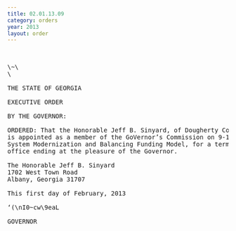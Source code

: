 ```yaml
---
title: 02.01.13.09
category: orders
year: 2013
layout: order
---
```


<pre> 

\~\
\

THE STATE OF GEORGIA

EXECUTIVE ORDER

BY THE GOVERNOR:

ORDERED: That the Honorable Jeff B. Sinyard, of Dougherty County, Georgia,
is appointed as a member of the GoVernor’s Commission on 9-1-1
System Modernization and Balancing Funding Model, for a term of
office ending at the pleasure of the Governor.

The Honorable Jeff B. Sinyard
1702 West Town Road
Albany, Georgia 31707

This first day of February, 2013

‘(\nI0~cw\9eaL

GOVERNOR

</pre>
